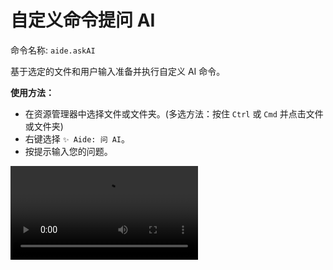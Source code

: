 # 自定义命令提问 AI

命令名称: `aide.askAI`

基于选定的文件和用户输入准备并执行自定义 AI 命令。

**使用方法：**

- 在资源管理器中选择文件或文件夹。(多选方法：按住 `Ctrl` 或 `Cmd` 并点击文件或文件夹)
- 右键选择 `✨ Aide: 问 AI`。
- 按提示输入您的问题。

<Video src="/videos/aide-ask-ai.mp4"/>

**相关配置：**

- 你可以通过修改 [`aide.aiCommand`](../configuration/ai-command.md) 配置来自定义 AI 命令。

- 你可以通过修改 [`aide.aiCommandCopyBeforeRun`](../configuration/ai-command-copy-before-run.md) 配置来控制是否在执行之前复制 AI 命令。

- 你可以通过配置 [`aide.aiCommandAutoRun`](../configuration/ai-command-auto-run.md) 来控制是否自动运行 AI 命令。

- 你可以通过修改 [`aide.ignorePatterns`](../configuration/ignore-patterns.md) 配置来忽略特定文件或文件夹。

- 你可以通过修改 [`aide.respectGitIgnore`](../configuration/respect-git-ignore.md) 配置来控制是否忽略 `.gitignore` 文件中指定的文件或文件夹。
